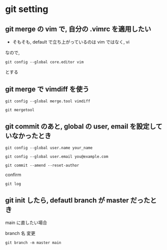 
# git setting


## git merge の vim で, 自分の .vimrc を適用したい

- そもそも, default で立ち上がっているのは vim ではなく, vi

なので,

```
git config --global core.editor vim
```

とする



## git merge で vimdiff を使う

```
git config --global merge.tool vimdiff
```

```
git mergetool
```



## git commit のあと, global の user, email を設定していなかったとき

```
git config --global user.name your_name
```

```
git config --global user.email you@example.com
```

```
git commit --amend --reset-author
```

confirm

```
git log
```



## git init したら, defautl branch が master だったとき

main に直したい場合

branch 名 変更

```
git branch -m master main
```


